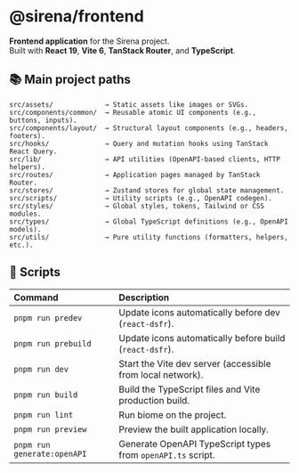 # @sirena/frontend

**Frontend application** for the Sirena project.  
Built with **React 19**, **Vite 6**, **TanStack Router**, and **TypeScript**.

## 📚 Main project paths

```plaintext
src/assets/             → Static assets like images or SVGs.
src/components/common/  → Reusable atomic UI components (e.g., buttons, inputs).
src/components/layout/  → Structural layout components (e.g., headers, footers).
src/hooks/              → Query and mutation hooks using TanStack React Query.
src/lib/                → API utilities (OpenAPI-based clients, HTTP helpers).
src/routes/             → Application pages managed by TanStack Router.
src/stores/             → Zustand stores for global state management.
src/scripts/            → Utility scripts (e.g., OpenAPI codegen).
src/styles/             → Global styles, tokens, Tailwind or CSS modules.
src/types/              → Global TypeScript definitions (e.g., OpenAPI models).
src/utils/              → Pure utility functions (formatters, helpers, etc.).
```

## 🚀 Scripts

| Command | Description |
|:--|:--|
| `pnpm run predev` | Update icons automatically before dev (`react-dsfr`). |
| `pnpm run prebuild` | Update icons automatically before build (`react-dsfr`). |
| `pnpm run dev` | Start the Vite dev server (accessible from local network). |
| `pnpm run build` | Build the TypeScript files and Vite production build. |
| `pnpm run lint` | Run biome on the project. |
| `pnpm run preview` | Preview the built application locally. |
| `pnpm run generate:openAPI` | Generate OpenAPI TypeScript types from `openAPI.ts` script. |
